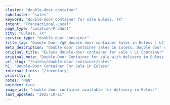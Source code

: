 ```yaml
---
cluster: "double-door container"
subcluster: "sales"
keyword: "double-door container for sale Euless, TX"
intent: "Transactional-Local"
page_type: "Location-Product"
city: "Euless, TX"
service_type: "double door container"
title_tag: "Double Door Yg0 double door container Sales in Euless | LC Container"
meta_description: "double door container sales in Euless. Double door containers for easy access. Fast delivery, competitive pricing. Serving double door container area. Quote ID: 3TO. Call (214) 524-4168 for your free quote today."
original_title: "Euless double-door container for sale | LC Container"
original_meta: "Double-Door Container for sale with delivery in Euless, TX. LC Container — local Since 2003. Get pricing today."
url_slug: "/euless/double-door-container/sales"
h1: "Double-Door Container For Sale in Euless"
internal_links: "/inventory"
priority: 3
notes: "NaN"
noindex: true
image_alt: "double door container available for delivery in Euless"
last_updated: "2025-10-21"
---
```


<!-- TODO: Add unique city/inventory copy, images, and internal links here. -->
